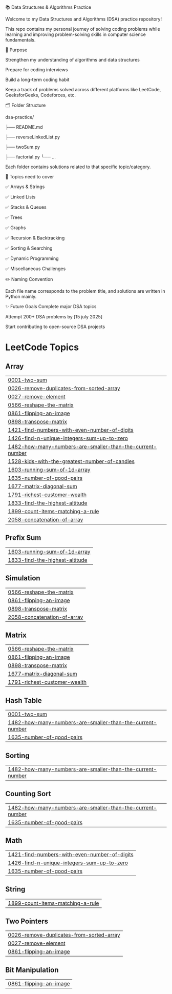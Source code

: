 📚 Data Structures & Algorithms Practice

Welcome to my Data Structures and Algorithms (DSA) practice repository!

This repo contains my personal journey of solving coding problems while learning and improving problem-solving skills in computer science fundamentals.

🚀 Purpose

Strengthen my understanding of algorithms and data structures

Prepare for coding interviews

Build a long-term coding habit

Keep a track of problems solved across different platforms like LeetCode, GeeksforGeeks, Codeforces, etc.

🗂️ Folder Structure

dsa-practice/

├── README.md

├── reverseLinkedList.py

├── twoSum.py

├── factorial.py
└── ...

Each folder contains solutions related to that specific topic/category.

📌 Topics need to cover

✅ Arrays & Strings

✅ Linked Lists

✅ Stacks & Queues

✅ Trees

✅ Graphs

✅ Recursion & Backtracking

✅ Sorting & Searching

✅ Dynamic Programming

✅ Miscellaneous Challenges

✏️ Naming Convention

Each file name corresponds to the problem title, and solutions are written in Python mainly.


✨ Future Goals
Complete major DSA topics

Attempt 200+ DSA problems by [15 july 2025]

Start contributing to open-source DSA projects


<!---LeetCode Topics Start-->
# LeetCode Topics
## Array
|  |
| ------- |
| [0001-two-sum](https://github.com/codedby-aadarsh/dsa-practice/tree/master/0001-two-sum) |
| [0026-remove-duplicates-from-sorted-array](https://github.com/codedby-aadarsh/dsa-practice/tree/master/0026-remove-duplicates-from-sorted-array) |
| [0027-remove-element](https://github.com/codedby-aadarsh/dsa-practice/tree/master/0027-remove-element) |
| [0566-reshape-the-matrix](https://github.com/codedby-aadarsh/dsa-practice/tree/master/0566-reshape-the-matrix) |
| [0861-flipping-an-image](https://github.com/codedby-aadarsh/dsa-practice/tree/master/0861-flipping-an-image) |
| [0898-transpose-matrix](https://github.com/codedby-aadarsh/dsa-practice/tree/master/0898-transpose-matrix) |
| [1421-find-numbers-with-even-number-of-digits](https://github.com/codedby-aadarsh/dsa-practice/tree/master/1421-find-numbers-with-even-number-of-digits) |
| [1426-find-n-unique-integers-sum-up-to-zero](https://github.com/codedby-aadarsh/dsa-practice/tree/master/1426-find-n-unique-integers-sum-up-to-zero) |
| [1482-how-many-numbers-are-smaller-than-the-current-number](https://github.com/codedby-aadarsh/dsa-practice/tree/master/1482-how-many-numbers-are-smaller-than-the-current-number) |
| [1528-kids-with-the-greatest-number-of-candies](https://github.com/codedby-aadarsh/dsa-practice/tree/master/1528-kids-with-the-greatest-number-of-candies) |
| [1603-running-sum-of-1d-array](https://github.com/codedby-aadarsh/dsa-practice/tree/master/1603-running-sum-of-1d-array) |
| [1635-number-of-good-pairs](https://github.com/codedby-aadarsh/dsa-practice/tree/master/1635-number-of-good-pairs) |
| [1677-matrix-diagonal-sum](https://github.com/codedby-aadarsh/dsa-practice/tree/master/1677-matrix-diagonal-sum) |
| [1791-richest-customer-wealth](https://github.com/codedby-aadarsh/dsa-practice/tree/master/1791-richest-customer-wealth) |
| [1833-find-the-highest-altitude](https://github.com/codedby-aadarsh/dsa-practice/tree/master/1833-find-the-highest-altitude) |
| [1899-count-items-matching-a-rule](https://github.com/codedby-aadarsh/dsa-practice/tree/master/1899-count-items-matching-a-rule) |
| [2058-concatenation-of-array](https://github.com/codedby-aadarsh/dsa-practice/tree/master/2058-concatenation-of-array) |
## Prefix Sum
|  |
| ------- |
| [1603-running-sum-of-1d-array](https://github.com/codedby-aadarsh/dsa-practice/tree/master/1603-running-sum-of-1d-array) |
| [1833-find-the-highest-altitude](https://github.com/codedby-aadarsh/dsa-practice/tree/master/1833-find-the-highest-altitude) |
## Simulation
|  |
| ------- |
| [0566-reshape-the-matrix](https://github.com/codedby-aadarsh/dsa-practice/tree/master/0566-reshape-the-matrix) |
| [0861-flipping-an-image](https://github.com/codedby-aadarsh/dsa-practice/tree/master/0861-flipping-an-image) |
| [0898-transpose-matrix](https://github.com/codedby-aadarsh/dsa-practice/tree/master/0898-transpose-matrix) |
| [2058-concatenation-of-array](https://github.com/codedby-aadarsh/dsa-practice/tree/master/2058-concatenation-of-array) |
## Matrix
|  |
| ------- |
| [0566-reshape-the-matrix](https://github.com/codedby-aadarsh/dsa-practice/tree/master/0566-reshape-the-matrix) |
| [0861-flipping-an-image](https://github.com/codedby-aadarsh/dsa-practice/tree/master/0861-flipping-an-image) |
| [0898-transpose-matrix](https://github.com/codedby-aadarsh/dsa-practice/tree/master/0898-transpose-matrix) |
| [1677-matrix-diagonal-sum](https://github.com/codedby-aadarsh/dsa-practice/tree/master/1677-matrix-diagonal-sum) |
| [1791-richest-customer-wealth](https://github.com/codedby-aadarsh/dsa-practice/tree/master/1791-richest-customer-wealth) |
## Hash Table
|  |
| ------- |
| [0001-two-sum](https://github.com/codedby-aadarsh/dsa-practice/tree/master/0001-two-sum) |
| [1482-how-many-numbers-are-smaller-than-the-current-number](https://github.com/codedby-aadarsh/dsa-practice/tree/master/1482-how-many-numbers-are-smaller-than-the-current-number) |
| [1635-number-of-good-pairs](https://github.com/codedby-aadarsh/dsa-practice/tree/master/1635-number-of-good-pairs) |
## Sorting
|  |
| ------- |
| [1482-how-many-numbers-are-smaller-than-the-current-number](https://github.com/codedby-aadarsh/dsa-practice/tree/master/1482-how-many-numbers-are-smaller-than-the-current-number) |
## Counting Sort
|  |
| ------- |
| [1482-how-many-numbers-are-smaller-than-the-current-number](https://github.com/codedby-aadarsh/dsa-practice/tree/master/1482-how-many-numbers-are-smaller-than-the-current-number) |
| [1635-number-of-good-pairs](https://github.com/codedby-aadarsh/dsa-practice/tree/master/1635-number-of-good-pairs) |
## Math
|  |
| ------- |
| [1421-find-numbers-with-even-number-of-digits](https://github.com/codedby-aadarsh/dsa-practice/tree/master/1421-find-numbers-with-even-number-of-digits) |
| [1426-find-n-unique-integers-sum-up-to-zero](https://github.com/codedby-aadarsh/dsa-practice/tree/master/1426-find-n-unique-integers-sum-up-to-zero) |
| [1635-number-of-good-pairs](https://github.com/codedby-aadarsh/dsa-practice/tree/master/1635-number-of-good-pairs) |
## String
|  |
| ------- |
| [1899-count-items-matching-a-rule](https://github.com/codedby-aadarsh/dsa-practice/tree/master/1899-count-items-matching-a-rule) |
## Two Pointers
|  |
| ------- |
| [0026-remove-duplicates-from-sorted-array](https://github.com/codedby-aadarsh/dsa-practice/tree/master/0026-remove-duplicates-from-sorted-array) |
| [0027-remove-element](https://github.com/codedby-aadarsh/dsa-practice/tree/master/0027-remove-element) |
| [0861-flipping-an-image](https://github.com/codedby-aadarsh/dsa-practice/tree/master/0861-flipping-an-image) |
## Bit Manipulation
|  |
| ------- |
| [0861-flipping-an-image](https://github.com/codedby-aadarsh/dsa-practice/tree/master/0861-flipping-an-image) |
<!---LeetCode Topics End-->
